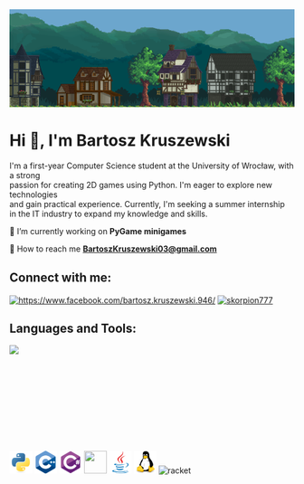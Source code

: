 <img src="https://github.com/BartoszKruszewski/BartoszKruszewski/blob/main/baner.png">
<h1 align="left">Hi 👋, I'm Bartosz Kruszewski</h1>

<p align="left"> 
  I'm a first-year Computer Science student at the University of Wrocław, with a strong <br>
  passion for creating 2D games using Python. I'm eager to explore new technologies <br>
  and gain practical experience. Currently, I'm seeking a summer internship <br>
  in the IT industry to expand my knowledge and skills. <br>
</p>

🔭 I’m currently working on **PyGame minigames**

📧 How to reach me **BartoszKruszewski03@gmail.com**

<h2 align="left">Connect with me:</h2>
<p align="left">
<a href="https://fb.com/bartosz.kruszewski.946/" target="blank"><img align="center" src="https://raw.githubusercontent.com/rahuldkjain/github-profile-readme-generator/master/src/images/icons/Social/facebook.svg" alt="https://www.facebook.com/bartosz.kruszewski.946/" height="30" width="40" /></a>
<a href="https://www.youtube.com/c/skorpion777" target="blank"><img align="center" src="https://raw.githubusercontent.com/rahuldkjain/github-profile-readme-generator/master/src/images/icons/Social/youtube.svg" alt="skorpion777" height="30" width="40" /></a>
</p>

<h2 align="left">Languages and Tools:</h2>
<p align="left">
  <img align="left" width="43%" src="https://github-readme-stats.vercel.app/api/top-langs/?username=BartoszKruszewski&show_icons=false&theme=dark&size_weight=0.5&count_weight=0.5&hide=CMake,MakeFile,HTML,CSS,JavaScript,C&langs_count=5&layout=compact"/>
  <br> <br> <br> <br> <br> <br> <br> <br> <br> <br> <br>
  <img src="https://raw.githubusercontent.com/devicons/devicon/master/icons/python/python-original.svg" alt="python" width="40" height="40"/>
  <img src="https://raw.githubusercontent.com/devicons/devicon/master/icons/cplusplus/cplusplus-original.svg" alt="cplusplus" width="40" height="40"/>
  <img src="https://raw.githubusercontent.com/devicons/devicon/master/icons/csharp/csharp-original.svg" alt="csharp" width="40" height="40"/> 
  <img src="https://www.vectorlogo.zone/logos/git-scm/git-scm-icon.svg" width="40" height="40"/>
  <img src="https://raw.githubusercontent.com/devicons/devicon/master/icons/java/java-original.svg" alt="java" width="40" height="40"/>
  <img src="https://raw.githubusercontent.com/devicons/devicon/master/icons/linux/linux-original.svg" alt="linux" width="40" height="40"/>
  <img src="https://upload.wikimedia.org/wikipedia/commons/thumb/c/c1/Racket-logo.svg/480px-Racket-logo.svg.png" alt="racket" width="40" height="40"/>
</p>
